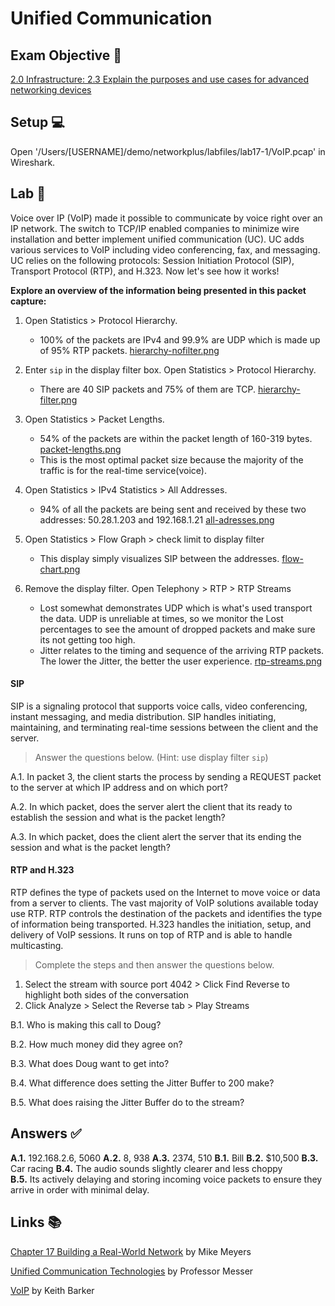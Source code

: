 # Unified Communication

## Exam Objective 📑
[2.0 Infrastructure: 2.3 Explain the purposes and use cases for advanced networking devices](https://www.comptia.jp/pdf/comptia-network-n10-007-v-3-0-exam-objectives.pdf)

## Setup 💻
Open '/Users/[USERNAME]/demo/networkplus/labfiles/lab17-1/VoIP.pcap' in Wireshark.

## Lab 🔬
Voice over IP (VoIP) made it possible to communicate by voice right over an IP network. The switch to TCP/IP enabled companies to minimize wire installation and better implement unified communication (UC). UC adds various services to VoIP including video conferencing, fax, and messaging. UC relies on the following protocols: Session Initiation Protocol (SIP), Transport Protocol (RTP), and H.323. Now let's see how it works!

**Explore an overview of the information being presented in this packet capture:**

1. Open Statistics > Protocol Hierarchy.
    * 100% of the packets are IPv4 and 99.9% are UDP which is made up of 95% RTP packets. [hierarchy-nofilter.png](https://github.com/shellam4/demo/blob/main/networkplus/labfiles/lab17-1/hierarchy-nofilter.png)

2. Enter `sip` in the display filter box. Open Statistics > Protocol Hierarchy.
    * There are 40 SIP packets and 75% of them are TCP. [hierarchy-filter.png](https://github.com/shellam4/demo/blob/main/networkplus/labfiles/lab17-1/hierarchy-filter.png)

3. Open Statistics > Packet Lengths.
    * 54% of the packets are within the packet length of 160-319 bytes. [packet-lengths.png](https://github.com/shellam4/demo/blob/main/networkplus/labfiles/lab17-1/packet-lengths.png)
    * This is the most optimal packet size because the majority of the traffic is for the real-time service(voice).

4. Open Statistics > IPv4 Statistics > All Addresses.
    * 94% of all the packets are being sent and received by these two addresses: 50.28.1.203 and 192.168.1.21 [all-adresses.png](https://github.com/shellam4/demo/blob/main/networkplus/labfiles/lab17-1/all-addresses.png)

5. Open Statistics > Flow Graph > check limit to display filter
    * This display simply visualizes SIP between the addresses. [flow-chart.png](https://github.com/shellam4/demo/blob/main/networkplus/labfiles/lab17-1/flow-chart.png)

6. Remove the display filter. Open Telephony > RTP > RTP Streams
    * Lost somewhat demonstrates UDP which is what's used transport the data. UDP is unreliable at times, so we monitor the Lost percentages to see the amount of dropped packets and make sure its not getting too high. 
    * Jitter relates to the timing and sequence of the arriving RTP packets. The lower the Jitter, the better the user experience. [rtp-streams.png](https://github.com/shellam4/demo/blob/main/networkplus/labfiles/lab17-1/rtp-streams.png)

#### SIP 
SIP is a signaling protocol that supports voice calls, video conferencing, instant messaging, and media distribution. SIP handles initiating, maintaining, and terminating real-time sessions between the client and the server. 

> Answer the questions below. (Hint: use display filter `sip`)

  A.1. In packet 3, the client starts the process by sending a REQUEST packet to the server at which IP address and on which port?

  A.2. In which packet, does the server alert the client that its ready to establish the session and what is the packet length?

  A.3. In which packet, does the client alert the server that its ending the session and what is the packet length?

#### RTP and H.323
RTP defines the type of packets used on the Internet to move voice or data from a server to clients. The vast majority of VoIP solutions available today use RTP. RTP controls the destination of the packets and identifies the type of information being transported. H.323 handles the initiation, setup, and delivery of VoIP sessions. It runs on top of RTP and is able to handle multicasting.

> Complete the steps and then answer the questions below.
1. Select the stream with source port 4042 > Click Find Reverse to highlight both sides of the conversation 
2. Click Analyze > Select the Reverse tab > Play Streams

  B.1. Who is making this call to Doug?
  
  B.2. How much money did they agree on?
  
  B.3. What does Doug want to get into? 
  
  B.4. What difference does setting the Jitter Buffer to 200 make? 
  
  B.5. What does raising the Jitter Buffer do to the stream?
  
## Answers ✅
**A.1.** 192.168.2.6, 5060
**A.2.** 8, 938
**A.3.** 2374, 510
**B.1.** Bill
**B.2.** $10,500
**B.3.** Car racing
**B.4.** The audio sounds slightly clearer and less choppy  
**B.5.** Its actively delaying and storing incoming voice packets to ensure they arrive in order with minimal delay.

## Links 📚
[Chapter 17 Building a Real-World Network](https://learning.oreilly.com/library/view/comptia-network-certification/9781260122398/ch17.xhtml) by Mike Meyers

[Unified Communication Technologies](https://www.professormesser.com/network-plus/n10-006/unified-communication/) by Professor Messer

[VoIP](https://www.cbtnuggets.com/learn/it-training/playlist/nrn:playlist:certification:5e0b96bf2fd1290015ddc049/80?autostart=1) by Keith Barker
